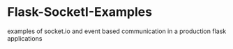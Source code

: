# Flask-SocketI-Examples
examples of socket.io and event based communication in a production flask applications
